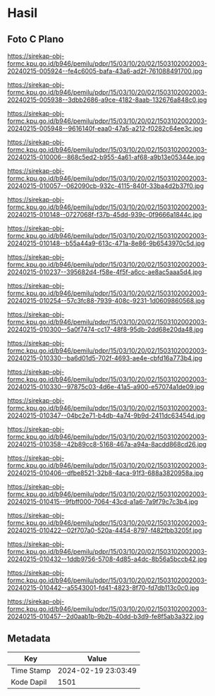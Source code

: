 # Hasil

## Foto C Plano

https://sirekap-obj-formc.kpu.go.id/b946/pemilu/pdpr/15/03/10/20/02/1503102002003-20240215-005924--fe4c6005-bafa-43a6-ad2f-761088491700.jpg

https://sirekap-obj-formc.kpu.go.id/b946/pemilu/pdpr/15/03/10/20/02/1503102002003-20240215-005938--3dbb2686-a9ce-4182-8aab-132676a848c0.jpg

https://sirekap-obj-formc.kpu.go.id/b946/pemilu/pdpr/15/03/10/20/02/1503102002003-20240215-005948--9616140f-eaa0-47a5-a212-f0282c64ee3c.jpg

https://sirekap-obj-formc.kpu.go.id/b946/pemilu/pdpr/15/03/10/20/02/1503102002003-20240215-010006--868c5ed2-b955-4a61-af68-a9b13e05344e.jpg

https://sirekap-obj-formc.kpu.go.id/b946/pemilu/pdpr/15/03/10/20/02/1503102002003-20240215-010057--062090cb-932c-4115-840f-33ba4d2b37f0.jpg

https://sirekap-obj-formc.kpu.go.id/b946/pemilu/pdpr/15/03/10/20/02/1503102002003-20240215-010148--0727068f-f37b-45dd-939c-0f9666a1844c.jpg

https://sirekap-obj-formc.kpu.go.id/b946/pemilu/pdpr/15/03/10/20/02/1503102002003-20240215-010148--b55a44a9-613c-471a-8e86-9b6543970c5d.jpg

https://sirekap-obj-formc.kpu.go.id/b946/pemilu/pdpr/15/03/10/20/02/1503102002003-20240215-010237--395682d4-f58e-4f5f-a6cc-ae8ac5aaa5d4.jpg

https://sirekap-obj-formc.kpu.go.id/b946/pemilu/pdpr/15/03/10/20/02/1503102002003-20240215-010254--57c3fc88-7939-408c-9231-1d0609860568.jpg

https://sirekap-obj-formc.kpu.go.id/b946/pemilu/pdpr/15/03/10/20/02/1503102002003-20240215-010300--5a0f7474-cc17-48f8-95db-2dd68e20da48.jpg

https://sirekap-obj-formc.kpu.go.id/b946/pemilu/pdpr/15/03/10/20/02/1503102002003-20240215-010330--ba6d01d5-702f-4693-ae4e-cbfd16a773b4.jpg

https://sirekap-obj-formc.kpu.go.id/b946/pemilu/pdpr/15/03/10/20/02/1503102002003-20240215-010330--97875c03-4d6e-41a5-a900-e57074a1de09.jpg

https://sirekap-obj-formc.kpu.go.id/b946/pemilu/pdpr/15/03/10/20/02/1503102002003-20240215-010347--04bc2e71-b4db-4a74-9b9d-2411dc63454d.jpg

https://sirekap-obj-formc.kpu.go.id/b946/pemilu/pdpr/15/03/10/20/02/1503102002003-20240215-010358--42b89cc8-5168-467a-a94a-8acdd868cd26.jpg

https://sirekap-obj-formc.kpu.go.id/b946/pemilu/pdpr/15/03/10/20/02/1503102002003-20240215-010406--dfbe8521-32b8-4aca-91f3-688a3820958a.jpg

https://sirekap-obj-formc.kpu.go.id/b946/pemilu/pdpr/15/03/10/20/02/1503102002003-20240215-010415--9fbff000-7064-43cd-a1a6-7a9f79c7c3b4.jpg

https://sirekap-obj-formc.kpu.go.id/b946/pemilu/pdpr/15/03/10/20/02/1503102002003-20240215-010422--02f707a0-520a-4454-8797-f482fbb3205f.jpg

https://sirekap-obj-formc.kpu.go.id/b946/pemilu/pdpr/15/03/10/20/02/1503102002003-20240215-010432--1ddb9756-5708-4d85-a4dc-8b56a5bccb42.jpg

https://sirekap-obj-formc.kpu.go.id/b946/pemilu/pdpr/15/03/10/20/02/1503102002003-20240215-010442--a5543001-fd41-4823-8f70-fd7db113c0c0.jpg

https://sirekap-obj-formc.kpu.go.id/b946/pemilu/pdpr/15/03/10/20/02/1503102002003-20240215-010457--2d0aab1b-9b2b-40dd-b3d9-fe8f5ab3a322.jpg


## Metadata

| Key        | Value               |
| ---------- | ------------------- |
| Time Stamp | 2024-02-19 23:03:49 |
| Kode Dapil | 1501                |



